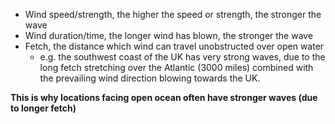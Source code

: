 - Wind speed/strength, the higher the speed or strength, the stronger the wave
- Wind duration/time, the longer wind has blown, the stronger the wave
- Fetch, the distance which wind can travel unobstructed over open water
	- e.g. the southwest coast of the UK has very strong waves, due to the long fetch stretching over the Atlantic (3000 miles) combined with the prevailing wind direction blowing towards the UK.

**This is why locations facing open ocean often have stronger waves (due to longer fetch)**
